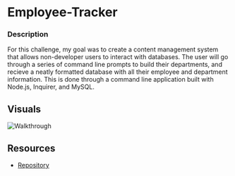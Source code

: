 # Employee-Tracker
### Description
For this challenge, my goal was to create a content management system that allows non-developer users to interact with databases. The user will go through a series of command line prompts to build their departments, and recieve a neatly formatted database with all their employee and department information. This is done through a command line application built with Node.js, Inquirer, and MySQL. 

## Visuals 
 ![Walkthrough]()
  ## Resources 
 * [Repository](https://github.com/untjala/employee-tracker)